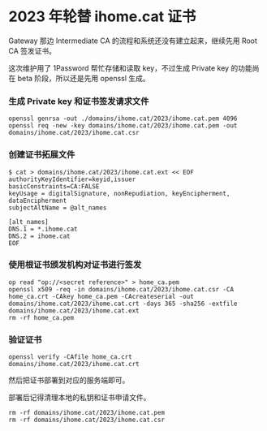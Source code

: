 # 2023 年轮替 ihome.cat 证书

Gateway 那边 Intermediate CA 的流程和系统还没有建立起来，继续先用 Root CA 签发证书。

这次维护用了 1Password 帮忙存储和读取 key，不过生成 Private key 的功能尚在 beta 阶段，所以还是先用 openssl 生成。

### 生成 Private key 和证书签发请求文件

```shell
openssl genrsa -out ./domains/ihome.cat/2023/ihome.cat.pem 4096
openssl req -new -key domains/ihome.cat/2023/ihome.cat.pem -out domains/ihome.cat/2023/ihome.cat.csr
```

### 创建证书拓展文件

```shell
$ cat > domains/ihome.cat/2023/ihome.cat.ext << EOF
authorityKeyIdentifier=keyid,issuer
basicConstraints=CA:FALSE
keyUsage = digitalSignature, nonRepudiation, keyEncipherment, dataEncipherment
subjectAltName = @alt_names

[alt_names]
DNS.1 = *.ihome.cat
DNS.2 = ihome.cat
EOF
```

### 使用根证书颁发机构对证书进行签发

```shell
op read "op://<secret reference>" > home_ca.pem
openssl x509 -req -in domains/ihome.cat/2023/ihome.cat.csr -CA home_ca.crt -CAkey home_ca.pem -CAcreateserial -out domains/ihome.cat/2023/ihome.cat.crt -days 365 -sha256 -extfile domains/ihome.cat/2023/ihome.cat.ext
rm -rf home_ca.pem
```

### 验证证书

```shell
openssl verify -CAfile home_ca.crt domains/ihome.cat/2023/ihome.cat.crt
```

然后把证书部署到对应的服务端即可。

部署后记得清理本地的私钥和证书申请文件。

```shell
rm -rf domains/ihome.cat/2023/ihome.cat.pem
rm -rf domains/ihome.cat/2023/ihome.cat.csr
```
